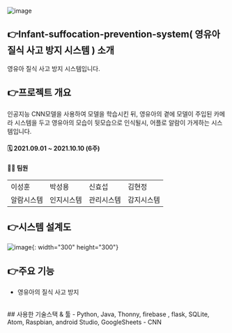 ![image](https://user-images.githubusercontent.com/56526225/191228358-fffe27d6-e5e5-4308-b467-933fab38ed24.png)


## 👉Infant-suffocation-prevention-system( 영유아 질식 사고 방지 시스템 ) 소개
영유아 질식 사고 방지 시스템입니다.
## 👉프로젝트 개요
인공지능 CNN모델을 사용하여 모델을 학습시킨 뒤, 영유아의 곁에 모델이 주입된 카메라 시스템을 두고 영유아의 모습이 뒷모습으로 인식될시, 어플로 알람이 가게하는 시스템입니다.
<br>
#### 🗓 2021.09.01 ~ 2021.10.10 (6주)
#### 🙋‍♂️ 팀원
<table>
  <tr>
    <td>이성훈</td>
    <td>박성용</td>
    <td>신효섭</td>
    <td>김현정</td>
  </tr>
  <tr>
    <td>알람시스템</td>
    <td>인지시스템</td>
    <td>관리시스템</td>
    <td>감지시스템</td>
  </tr>
</table>


## 👉시스템 설계도
![image](https://user-images.githubusercontent.com/56526225/191227332-b7657099-038c-425d-91cd-8dc55fa0fb9e.png){: width="300" height="300"}
<br>
## 👉주요 기능
- 영유아의 질식 사고 방지

<br>
## 사용한 기술스택 & 툴
- Python, Java, Thonny, firebase , flask, SQLite, Atom, Raspbian, android Studio, GoogleSheets
- CNN



